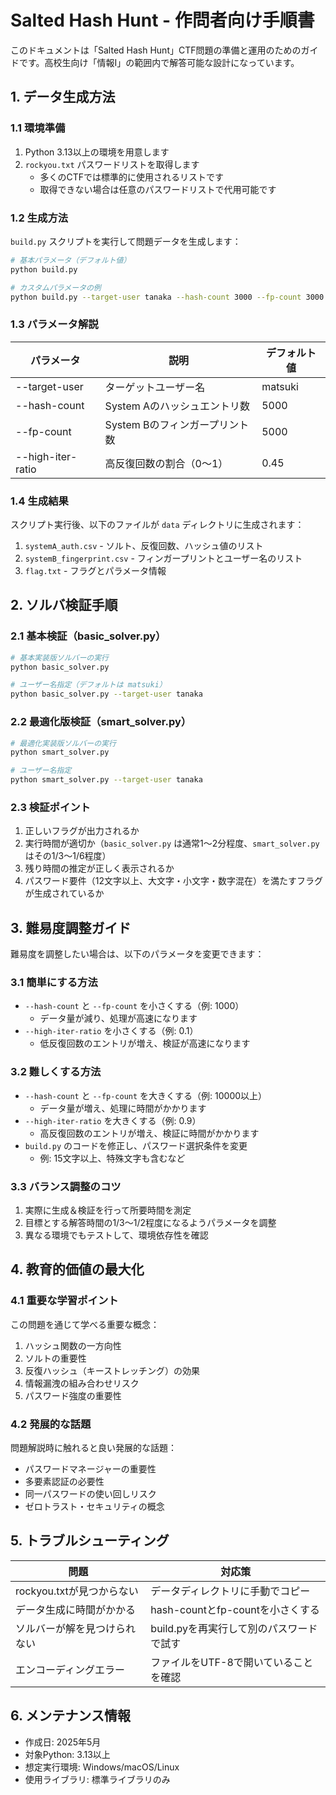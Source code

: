# Salted Hash Hunt - 作問者向け手順書

このドキュメントは「Salted Hash Hunt」CTF問題の準備と運用のためのガイドです。高校生向け「情報I」の範囲内で解答可能な設計になっています。

## 1. データ生成方法

### 1.1 環境準備

1. Python 3.13以上の環境を用意します
2. `rockyou.txt` パスワードリストを取得します
   - 多くのCTFでは標準的に使用されるリストです
   - 取得できない場合は任意のパスワードリストで代用可能です

### 1.2 生成方法

`build.py` スクリプトを実行して問題データを生成します：

```bash
# 基本パラメータ（デフォルト値）
python build.py

# カスタムパラメータの例
python build.py --target-user tanaka --hash-count 3000 --fp-count 3000 --high-iter-ratio 0.6
```

### 1.3 パラメータ解説

| パラメータ | 説明 | デフォルト値 |
|-----------|------|-------------|
| --target-user | ターゲットユーザー名 | matsuki |
| --hash-count | System Aのハッシュエントリ数 | 5000 |
| --fp-count | System Bのフィンガープリント数 | 5000 |
| --high-iter-ratio | 高反復回数の割合（0〜1） | 0.45 |

### 1.4 生成結果

スクリプト実行後、以下のファイルが `data` ディレクトリに生成されます：

1. `systemA_auth.csv` - ソルト、反復回数、ハッシュ値のリスト
2. `systemB_fingerprint.csv` - フィンガープリントとユーザー名のリスト
3. `flag.txt` - フラグとパラメータ情報

## 2. ソルバ検証手順

### 2.1 基本検証（basic_solver.py）

```bash
# 基本実装版ソルバーの実行
python basic_solver.py

# ユーザー名指定（デフォルトは matsuki）
python basic_solver.py --target-user tanaka
```

### 2.2 最適化版検証（smart_solver.py）

```bash
# 最適化実装版ソルバーの実行
python smart_solver.py

# ユーザー名指定
python smart_solver.py --target-user tanaka
```

### 2.3 検証ポイント

1. 正しいフラグが出力されるか
2. 実行時間が適切か（`basic_solver.py` は通常1〜2分程度、`smart_solver.py` はその1/3〜1/6程度）
3. 残り時間の推定が正しく表示されるか
4. パスワード要件（12文字以上、大文字・小文字・数字混在）を満たすフラグが生成されているか

## 3. 難易度調整ガイド

難易度を調整したい場合は、以下のパラメータを変更できます：

### 3.1 簡単にする方法

- `--hash-count` と `--fp-count` を小さくする（例: 1000）
  - データ量が減り、処理が高速になります
- `--high-iter-ratio` を小さくする（例: 0.1）
  - 低反復回数のエントリが増え、検証が高速になります

### 3.2 難しくする方法

- `--hash-count` と `--fp-count` を大きくする（例: 10000以上）
  - データ量が増え、処理に時間がかかります
- `--high-iter-ratio` を大きくする（例: 0.9）
  - 高反復回数のエントリが増え、検証に時間がかかります
- `build.py` のコードを修正し、パスワード選択条件を変更
  - 例: 15文字以上、特殊文字も含むなど

### 3.3 バランス調整のコツ

1. 実際に生成＆検証を行って所要時間を測定
2. 目標とする解答時間の1/3〜1/2程度になるようパラメータを調整
3. 異なる環境でもテストして、環境依存性を確認

## 4. 教育的価値の最大化

### 4.1 重要な学習ポイント

この問題を通じて学べる重要な概念：

1. ハッシュ関数の一方向性
2. ソルトの重要性
3. 反復ハッシュ（キーストレッチング）の効果
4. 情報漏洩の組み合わせリスク
5. パスワード強度の重要性

### 4.2 発展的な話題

問題解説時に触れると良い発展的な話題：

- パスワードマネージャーの重要性
- 多要素認証の必要性
- 同一パスワードの使い回しリスク
- ゼロトラスト・セキュリティの概念

## 5. トラブルシューティング

| 問題 | 対応策 |
|-----|-------|
| rockyou.txtが見つからない | データディレクトリに手動でコピー |
| データ生成に時間がかかる | hash-countとfp-countを小さくする |
| ソルバーが解を見つけられない | build.pyを再実行して別のパスワードで試す |
| エンコーディングエラー | ファイルをUTF-8で開いていることを確認 |

## 6. メンテナンス情報

- 作成日: 2025年5月
- 対象Python: 3.13以上
- 想定実行環境: Windows/macOS/Linux
- 使用ライブラリ: 標準ライブラリのみ
